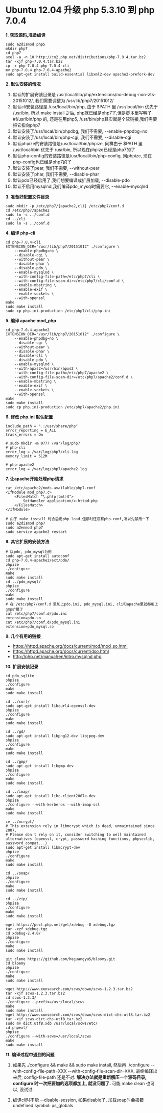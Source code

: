 # Ubuntu 12.04 升级 php 5.3.10 到 php 7.0.4

**1. 获取源码,准备编译**

    sudo a2dismod php5
    mkdir php7
    cd php7
    axel -a -n 10 http://cn2.php.net/distributions/php-7.0.4.tar.bz2
    tar -xjf php-7.0.4.tar.bz2
    cp -r php-7.0.4 php-7.0.4-cli
    mv php-7.0.4 php-7.0.4-apache2
    sudo apt-get install build-essential libxml2-dev apache2-prefork-dev

**2. 默认安装的情况**

1. 默认的扩展安装目录是 /usr/local/lib/php/extensions/no-debug-non-zts-20151012/, 我们需要调整为 /usr/lib/php7/20151012/
2. 默认cli安装路径是 /usr/local/bin/php, 由于 $PATH 里 /usr/local/bin 优先于 /usr/bin, 所以 make install 之后, php就已经是php7了,但是脚本里写明了 #!/usr/bin/php 的, 还是在用php5, /usr/bin/php其实就是个软链接,我们需要把它指向php7
3. 默认安装了/usr/local/bin/phpdbg, 我们不需要, --enable-phpdbg=no
4. 默认安装了/usr/local/bin/php-cgi, 我们不需要, --disable-cgi
5. 默认phpize的安装路径是/usr/local/bin/phpize, 同样由于 $PATH 里 /usr/local/bin 优先于 /usr/bin, 所以现在phpize已经是php7的了
6. 默认php-config的安装路径是/usr/local/bin/php-config, 同phpize, 现在php-config也已经是php7的了
7. 默认安装了pear, 我们不需要, --without-pear
8. 默认安装了phar, 我们不需要, --disable-phar
9. 默认pdo已经启用了,我们想要编译成扩展加载, --disable-pdo
10. 默认不启用mysqlnd,我们编译pdo_mysql时需要它, --enable-mysqlnd

**3. 准备好配置文件目录**

    sudo mkdir -p /etc/php7/{apache2,cli} /etc/php7/conf.d
    cd /etc/php7/apache2
    sudo ln -s ../conf.d
    cd ../cli
    sudo ln -s ../conf.d

**4. 编译 php-cli**

    cd php-7.0.4-cli
    EXTENSION_DIR="/usr/lib/php7/20151012" ./configure \
        --enable-phpdbg=no \
        --disable-cgi \
        --without-pear \
        --disable-phar \
        --disable-pdo \
        --enable-mysqlnd \
        --with-config-file-path=/etc/php7/cli \
        --with-config-file-scan-dir=/etc/php7/cli/conf.d \
        --enable-mbstring \
        --enable-exif \
        --enable-sockets \
        --with-openssl
    make
    sudo make install
    sudo cp php.ini-production /etc/php7/cli/php.ini

**5. 编译 apache mod_php**

    cd php-7.0.4-apache2
    EXTENSION_DIR="/usr/lib/php7/20151012" ./configure \
        --enable-phpdbg=no \
        --disable-cgi \
        --without-pear \
        --disable-phar \
        --disable-cli \
        --disable-pdo \
        --enable-mysqlnd \
        --with-apxs2=/usr/bin/apxs2 \
        --with-config-file-path=/etc/php7/apache2 \
        --with-config-file-scan-dir=/etc/php7/apache2/conf.d \
        --enable-mbstring \
        --enable-exif \
        --enable-sockets \
        --with-openssl
    make
    sudo make install
    sudo cp php.ini-production /etc/php7/apache2/php.ini

**6. 修改 php.ini 默认配置**

    include_path = ".:/usr/share/php"
    error_reporting = E_ALL
    track_errors = On

    # sudo mkdir -m 0777 /var/log/php7
    # php-cli
    error_log = /var/log/php7/cli.log
    memory_limit = 512M

    # php-apache2
    error_log = /var/log/php7/apache2.log

**7. 让apache开始处理php请求**

    cat /etc/apache2/mods-available/php7.conf
    <IfModule mod_php7.c>
        <FilesMatch "\.ph(p|tml)$">
            SetHandler application/x-httpd-php
        </FilesMatch>
    </IfModule>

    # 由于 make install 时会启用php.load,但那时还没有php.conf,所以先禁用一下
    sudo a2dismod php7
    sudo a2enmod php7
    sudo service apache2 restart

**8. 其它扩展的安装方法**

    # 以pdo, pdo_mysql为例
    sudo apt-get install autoconf
    cd php-7.0.4-apache2/ext/pdo/
    phpize
    ./configure
    make
    sudo make install
    cd ../pdo_mysql/
    phpize
    ./configure
    make
    sudo make install
    # 在 /etc/php7/conf.d 里加上pdo.ini, pdo_mysql.ini, cli和apache里就都用上gmp扩展了
    cat /etc/php7/conf.d/pdo.ini
    extension=pdo.so
    cat /etc/php7/conf.d/pdo_mysql.ini
    extension=pdo_mysql.so

**9. 几个有用的链接**

- https://httpd.apache.org/docs/current/mod/mod_so.html
- https://httpd.apache.org/docs/current/dso.html
- http://php.net/manual/en/intro.mysqlnd.php

**10. 扩展安装记录**

    cd pdo_sqlite
    phpize
    ./configure
    make
    sudo make install

    cd ../curl/
    sudo apt-get install libcurl4-openssl-dev
    phpize
    ./configure
    make
    sudo make install

    cd ../gd/
    sudo apt-get install libpng12-dev libjpeg-dev
    phpize
    ./configure
    make
    sudo make install

    cd ../gmp/
    sudo apt-get install libgmp-dev
    phpize
    ./configure
    make
    sudo make install

    cd ../imap/
    sudo apt-get install libc-client2007e-dev
    phpize
    ./configure --with-kerberos --with-imap-ssl
    make
    sudo make install

    ce ../mcrypt/
    # This extension rely in libmcrypt which is dead, unmaintained since 2007.
    # Please don't rely on it, consider switching to well maintained alternatives (openssl, crypt, password hashing functions, phpseclib, password_compat...)
    sudo apt-get install libmcrypt-dev
    phpize
    ./configure
    make
    sudo make install

    cd ../soap/
    phpize
    ./configure
    make
    sudo make install

    cd ../zip/
    phpize
    ./configure
    make
    sudo make install

    wget https://pecl.php.net/get/xdebug -O xdebug.tgz
    tar -xzf xdebug.tgz
    cd xdebug-2.4.0/
    phpize
    ./configure
    make
    sudo make install

    git clone https://github.com/heguangyu5/bloomy.git
    cd bloomy
    phpize
    ./configure
    make
    sudo make install

    wget http://www.xunsearch.com/scws/down/scws-1.2.3.tar.bz2
    tar -xjf scws-1.2.3.tar.bz2
    cd scws-1.2.3/
    ./configure --prefix=/usr/local/scws
    make
    sudo make install
    wget http://www.xunsearch.com/scws/down/scws-dict-chs-utf8.tar.bz2
    tar -xjf scws-dict-chs-utf8.tar.bz2
    sudo mv dict.utf8.xdb /usr/local/scws/etc/
    cd phpext/
    phpize
    ./configure --with-scws=/usr/local/scws
    make
    sudo make install

**11. 编译过程中遇到的问题**

1. 如果先 ./configure && make && sudo make install, 然后再 ./configure --with-config-file-path=XXX --with-config-file-scan-dir=XXX, 最终编译出来后, config-file-path 还是不对. **解决办法就是重新解压一个源码目录, configure 时一次把要加的选项都加上, 就没问题了.** 可能 make clean 也可以, 没试过.

2. 编译cli时不能 --disable-session, 如果disable了, 加载soap时会报错 undefined symbol: ps_globals
